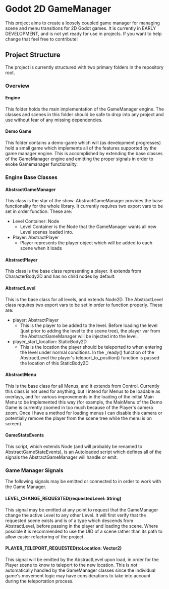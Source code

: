 # Godot 2D GameManager

This project aims to create a loosely coupled game manager for managing scene and menu transitions for 2D Godot games. It is currently in EARLY DEVELOPMENT, and is not yet ready for use in projects. If you want to help change that feel free to contribute!

## Project Structure
The project is currently structured with two primary folders in the repository root. 
### Overview
#### Engine
This folder holds the main implementation of the GameManager engine. The classes and scenes in this folder should be safe to drop into any project and use without fear of any missing dependencies.
#### Demo Game
This folder contains a demo-game which will (as development progresses) hold a small game which implements all of the features supported by the game manager engine. This is accomplished by extending the base classes of the GameManager engine and emitting the proper signals in order to evoke Gamemanager functionality.

### Engine Base Classes

#### AbstractGameManager
This class is the star of the show. AbstractGameManager provides the base functionality for the whole library. It currently requires two export vars to be set in order function. These are:
 * Level Container: Node
 	* Level Container is the Node that the GameManager wants all new Level scenes loaded into.
 * Player: AbstractPlayer
 	* Player represents the player object which will be added to each scene when it loads

#### AbstractPlayer
This class is the base class representing a player. It extends from CharacterBody2D and has no child nodes by default. 

#### AbstractLevel
This is the base class for all levels, and extends Node2D. The AbstractLevel class requires two export vars to be set in order to function properly. These are:
 * player: AbstractPlayer
 	* This is the player to be added to the level. Before loading the level (just prior to adding the level to the scene tree), the player var from the AbstractGameManager will be injected into the level.
 * player_start_location: StaticBody2D
 	* This is the location the player should be teleported to when entering the level under normal conditions. In the _ready() function of the AbstractLevel the player's teleport_to_position() function is passed the location of this StaticBody2D


#### AbstractMenu
This is the base class for all Menus, and it extends from Control. Currently this class is not used for anything, but I intend for Menus to be loadable as overlays, and for various improvements in the loading of the initial Main Menu to be implemented this way (for example, the MainMenu of the Demo Game is currently zoomed in too much because of the Player's camera zoom. Once I have a method for loading menus I can disable this camera or potentially remove the player from the scene tree while the menu is on screen).

#### GameStateEvents
This script, which extends Node (and will probably be renamed to AbstractGameStateEvents), is an Autoloaded script which defines all of the signals the AbstractGameManager will handle or emit.

### Game Manager Signals
The following signals may be emitted or connected to in order to work with the Game Manager.

#### LEVEL_CHANGE_REQUESTED(requestedLevel: String)
This signal may be emitted at any point to request that the GameManager change the active Level to any other Level. It will first verify that the requested scene exists and is of a type which descends from AbstractLevel, before passing in the player and loading the scene. Where possible it is recommended to use the UID of a scene rather than its path to allow easier refactoring of the project.

#### PLAYER_TELEPORT_REQUESTED(toLocation: Vector2)
This signal will be emitted by the AbstractLevel upon load, in order for the Player scene to know to teleport to the new location. This is not automatically handled by the GameManager classes since the individual game's movement logic may have considerations to take into account during the teleportation process.